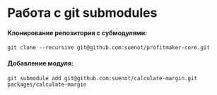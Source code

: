 # Работа с git submodules

#### Клонирование репозитория с субмодулями:
```
git clone --recursive git@github.com:suenot/profitmaker-core.git

```

#### Добавление модуля:
```
git submodule add git@github.com:suenot/calculate-margin.git packages/calculate-margin

```